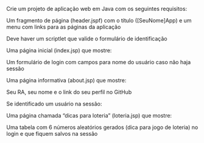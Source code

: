 Crie um projeto de aplicação web em Java com os seguintes requisitos:

Um fragmento de página (header.jspf) com o título ([SeuNome]App) e um menu com links para as páginas da aplicação

Deve haver um scriptlet que valide o formulário de identificação

Uma página inicial (index.jsp) que mostre:

Um formulário de login com campos para nome do usuário caso não haja sessão

Uma página informativa (about.jsp) que mostre:

Seu RA, seu nome e o link do seu perfil no GitHub

Se identificado um usuário na sessão:

Uma página chamada “dicas para loteria” (loteria.jsp) que mostre:

Uma tabela com 6 números aleatórios gerados (dica para jogo de loteria) no login e que fiquem salvos na sessão
